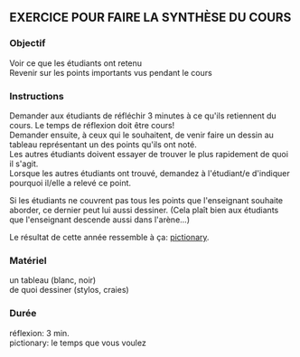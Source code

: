 ## EXERCICE POUR FAIRE LA SYNTHÈSE DU COURS

### Objectif
Voir ce que les étudiants ont retenu   
Revenir sur les points importants vus pendant le cours   

### Instructions
Demander aux étudiants de réfléchir 3 minutes à ce qu'ils retiennent du cours. Le temps de réflexion doit être cours!   
Demander ensuite, à ceux qui le souhaitent, de venir faire un dessin au tableau représentant un des points qu'ils ont noté.   
Les autres étudiants doivent essayer de trouver le plus rapidement de quoi il s'agit.   
Lorsque les autres étudiants ont trouvé, demandez à l'étudiant/e d'indiquer pourquoi il/elle a relevé ce point.   

Si les étudiants ne couvrent pas tous les points que l'enseignant souhaite aborder, ce dernier peut lui aussi dessiner. (Cela plaît bien aux étudiants que l'enseignant descende aussi dans l'arène...)   

Le résultat de cette année ressemble à ça: [pictionary](http://www.github.com/grolimur/formation-des-usagers-en-bibliotheque/blob/master/sem9/exercices/2016.01.07-pictionary.JPG).   

### Matériel
un tableau (blanc, noir)   
de quoi dessiner (stylos, craies)   

### Durée
réflexion: 3 min.   
pictionary: le temps que vous voulez   
